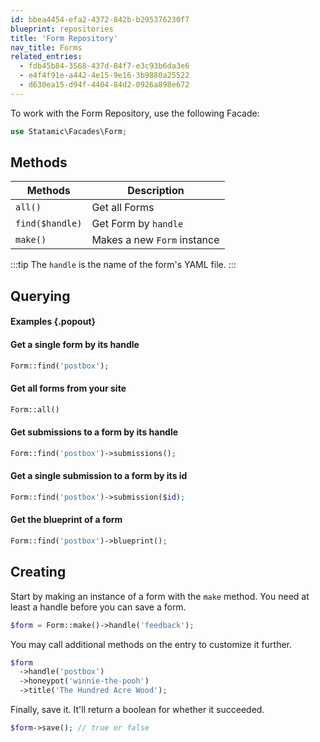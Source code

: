 ```yaml
---
id: bbea4454-efa2-4372-842b-b295376230f7
blueprint: repositories
title: 'Form Repository'
nav_title: Forms
related_entries:
  - fdb45b84-3568-437d-84f7-e3c93b6da3e6
  - e4f4f91e-a442-4e15-9e16-3b9880a25522
  - d630ea15-d94f-4404-84d2-0926a898e672
---
```

To work with the Form Repository, use the following Facade:

```php
use Statamic\Facades\Form;
```

## Methods

| Methods | Description |
| ------- | ----------- |
| `all()` | Get all Forms |
| `find($handle)` | Get Form by `handle` |
| `make()` | Makes a new `Form` instance |

:::tip
The `handle` is the name of the form's YAML file.
:::

## Querying

#### Examples {.popout}

#### Get a single form by its handle

```php
Form::find('postbox');
```

#### Get all forms from your site

```php
Form::all()
```

#### Get submissions to a form by its handle

```php
Form::find('postbox')->submissions();
```

#### Get a single submission to a form by its id

```php
Form::find('postbox')->submission($id);
```

#### Get the blueprint of a form

```php
Form::find('postbox')->blueprint();
```


## Creating

Start by making an instance of a form with the `make` method.
You need at least a handle before you can save a form.

```php
$form = Form::make()->handle('feedback');
```

You may call additional methods on the entry to customize it further.

```php
$form
  ->handle('postbox')
  ->honeypot('winnie-the-pooh')
  ->title('The Hundred Acre Wood');
```

Finally, save it. It'll return a boolean for whether it succeeded.

```php
$form->save(); // true or false
```
